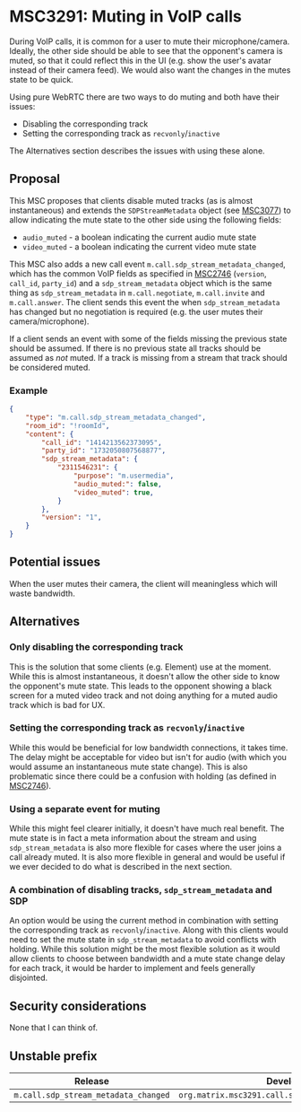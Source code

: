 # MSC3291: Muting in VoIP calls

During VoIP calls, it is common for a user to mute their microphone/camera.
Ideally, the other side should be able to see that the opponent's camera is
muted, so that it could reflect this in the UI (e.g. show the user's avatar
instead of their camera feed). We would also want the changes in the mutes state
to be quick.

Using pure WebRTC there are two ways to do muting and both have their issues:

+ Disabling the corresponding track
+ Setting the corresponding track as `recvonly`/`inactive`

The Alternatives section describes the issues with using these alone.

## Proposal

This MSC proposes that clients disable muted tracks (as is almost instantaneous)
and extends the `SDPStreamMetadata` object (see
[MSC3077](https://github.com/matrix-org/matrix-doc/pull/3077)) to allow
indicating the mute state to the other side using the following fields:

+ `audio_muted` - a boolean indicating the current audio mute state
+ `video_muted` - a boolean indicating the current video mute state

This MSC also adds a new call event `m.call.sdp_stream_metadata_changed`, which
has the common VoIP fields as specified in
[MSC2746](https://github.com/matrix-org/matrix-doc/pull/2746) (`version`,
`call_id`, `party_id`) and a `sdp_stream_metadata` object which is the same
thing as `sdp_stream_metadata`  in `m.call.negotiate`, `m.call.invite` and
`m.call.answer`. The client sends this event the when `sdp_stream_metadata` has
changed but no negotiation is required (e.g. the user mutes their
camera/microphone).

If a client sends an event with some of the fields missing the previous state
should be assumed. If there is no previous state all tracks should be assumed as
*not* muted. If a track is missing from a stream that track should be considered
muted.

### Example

```JSON
{
    "type": "m.call.sdp_stream_metadata_changed",
    "room_id": "!roomId",
    "content": {
        "call_id": "1414213562373095",
        "party_id": "1732050807568877",
        "sdp_stream_metadata": {
            "2311546231": {
                "purpose": "m.usermedia",
                "audio_muted:": false,
                "video_muted": true,
            }
        },
        "version": "1",
    }
}
```

## Potential issues

When the user mutes their camera, the client will meaningless which will waste
bandwidth.

## Alternatives

### Only disabling the corresponding track

This is the solution that some clients (e.g. Element) use at the moment. While
this is almost instantaneous, it doesn't allow the other side to know the
opponent's mute state. This leads to the opponent showing a black screen for a
muted video track and not doing anything for a muted audio track which is bad
for UX.

### Setting the corresponding track as `recvonly`/`inactive`

While this would be beneficial for low bandwidth connections, it takes time. The
delay might be acceptable for video but isn't for audio (with which you would
assume an instantaneous mute state change). This is also problematic since there
could be a confusion with holding (as defined in
[MSC2746](https://github.com/matrix-org/matrix-doc/pull/2746)).

### Using a separate event for muting

While this might feel clearer initially, it doesn't have much real benefit. The
mute state is in fact a meta information about the stream and using
`sdp_stream_metadata` is also more flexible for cases where the user joins a
call already muted. It is also more flexible in general and would be useful if
we ever decided to do what is described in the next section.

### A combination of disabling tracks, `sdp_stream_metadata` and SDP

An option would be using the current method in combination with setting the
corresponding track as `recvonly`/`inactive`. Along with this clients would need
to set the mute state in `sdp_stream_metadata` to avoid conflicts with holding.
While this solution might be the most flexible solution as it would allow
clients to choose between bandwidth and a mute state change delay for each
track, it would be harder to implement and feels generally disjointed.

## Security considerations

None that I can think of.

## Unstable prefix

|Release                             |Development                                           |
|------------------------------------|------------------------------------------------------|
|`m.call.sdp_stream_metadata_changed`|`org.matrix.msc3291.call.sdp_stream_metadata_changed` |
